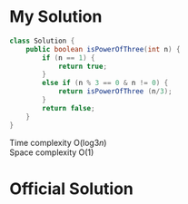 # My Solution
``` Java
class Solution {
    public boolean isPowerOfThree(int n) {
        if (n == 1) {
            return true;
        }
        else if (n % 3 == 0 & n != 0) {
            return isPowerOfThree (n/3);
        }
        return false;
    }
}
```
Time complexity O(log${3}{n}$)<br>
Space complexity O(1) <br>

# Official Solution
